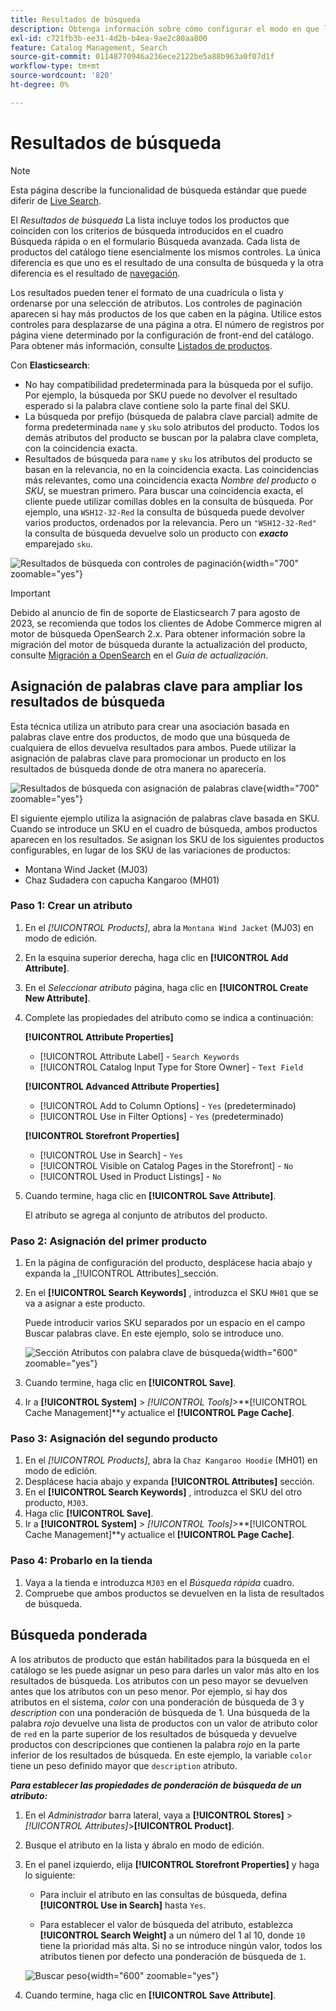 ```yaml
---
title: Resultados de búsqueda
description: Obtenga información sobre cómo configurar el modo en que los productos coinciden con los criterios de búsqueda introducidos en el cuadro Búsqueda rápida o en el formulario Búsqueda avanzada.
exl-id: c721fb3b-ee31-4d2b-b4ea-9ae2c80aa800
feature: Catalog Management, Search
source-git-commit: 01148770946a236ece2122be5a88b963a0f07d1f
workflow-type: tm+mt
source-wordcount: '820'
ht-degree: 0%

---
```


# Resultados de búsqueda

>[!NOTE]
>
>Esta página describe la funcionalidad de búsqueda estándar que puede diferir de [Live Search](https://experienceleague.adobe.com/docs/commerce-merchant-services/live-search/overview.html).

El _Resultados de búsqueda_ La lista incluye todos los productos que coinciden con los criterios de búsqueda introducidos en el cuadro Búsqueda rápida o en el formulario Búsqueda avanzada. Cada lista de productos del catálogo tiene esencialmente los mismos controles. La única diferencia es que uno es el resultado de una consulta de búsqueda y la otra diferencia es el resultado de [navegación](navigation.md).

Los resultados pueden tener el formato de una cuadrícula o lista y ordenarse por una selección de atributos. Los controles de paginación aparecen si hay más productos de los que caben en la página. Utilice estos controles para desplazarse de una página a otra. El número de registros por página viene determinado por la configuración de front-end del catálogo. Para obtener más información, consulte [Listados de productos](navigation-product-listings.md).

Con **Elasticsearch**:

- No hay compatibilidad predeterminada para la búsqueda por el sufijo. Por ejemplo, la búsqueda por SKU puede no devolver el resultado esperado si la palabra clave contiene solo la parte final del SKU.
- La búsqueda por prefijo (búsqueda de palabra clave parcial) admite de forma predeterminada `name` y `sku` solo atributos del producto. Todos los demás atributos del producto se buscan por la palabra clave completa, con la coincidencia exacta.
- Resultados de búsqueda para `name` y `sku` los atributos del producto se basan en la relevancia, no en la coincidencia exacta. Las coincidencias más relevantes, como una coincidencia exacta _Nombre del producto_ o _SKU_, se muestran primero. Para buscar una coincidencia exacta, el cliente puede utilizar comillas dobles en la consulta de búsqueda. Por ejemplo, una `WSH12-32-Red` la consulta de búsqueda puede devolver varios productos, ordenados por la relevancia. Pero un `"WSH12-32-Red"` la consulta de búsqueda devuelve solo un producto con **_exacto_** emparejado `sku`.

![Resultados de búsqueda con controles de paginación](./assets/storefront-search-results-shorts.png){width="700" zoomable="yes"}

>[!IMPORTANT]
>
>Debido al anuncio de fin de soporte de Elasticsearch 7 para agosto de 2023, se recomienda que todos los clientes de Adobe Commerce migren al motor de búsqueda OpenSearch 2.x. Para obtener información sobre la migración del motor de búsqueda durante la actualización del producto, consulte [Migración a OpenSearch](https://experienceleague.adobe.com/docs/commerce-operations/upgrade-guide/prepare/opensearch-migration.html) en el _Guía de actualización_.

## Asignación de palabras clave para ampliar los resultados de búsqueda

Esta técnica utiliza un atributo para crear una asociación basada en palabras clave entre dos productos, de modo que una búsqueda de cualquiera de ellos devuelva resultados para ambos. Puede utilizar la asignación de palabras clave para promocionar un producto en los resultados de búsqueda donde de otra manera no aparecería.

![Resultados de búsqueda con asignación de palabras clave](./assets/storefront-search-results-extended.png){width="700" zoomable="yes"}

El siguiente ejemplo utiliza la asignación de palabras clave basada en SKU. Cuando se introduce un SKU en el cuadro de búsqueda, ambos productos aparecen en los resultados. Se asignan los SKU de los siguientes productos configurables, en lugar de los SKU de las variaciones de productos:

- Montana Wind Jacket (MJ03)
- Chaz Sudadera con capucha Kangaroo (MH01)

### Paso 1: Crear un atributo

1. En el _[!UICONTROL Products]_, abra la `Montana Wind Jacket` (MJ03) en modo de edición.
1. En la esquina superior derecha, haga clic en **[!UICONTROL Add Attribute]**.
1. En el _Seleccionar atributo_ página, haga clic en **[!UICONTROL Create New Attribute]**.
1. Complete las propiedades del atributo como se indica a continuación:

   **[!UICONTROL Attribute Properties]**

   - [!UICONTROL Attribute Label]  - `Search Keywords`
   - [!UICONTROL Catalog Input Type for Store Owner] - `Text Field`

   **[!UICONTROL Advanced Attribute Properties]**

   - [!UICONTROL Add to Column Options] - `Yes` (predeterminado)
   - [!UICONTROL Use in Filter Options] - `Yes` (predeterminado)

   **[!UICONTROL Storefront Properties]**

   - [!UICONTROL Use in Search] - `Yes`
   - [!UICONTROL Visible on Catalog Pages in the Storefront] - `No`
   - [!UICONTROL Used in Product Listings] - `No`

1. Cuando termine, haga clic en **[!UICONTROL Save Attribute]**.

   El atributo se agrega al conjunto de atributos del producto.

### Paso 2: Asignación del primer producto

1. En la página de configuración del producto, desplácese hacia abajo y expanda la _[!UICONTROL Attributes]_sección.
1. En el **[!UICONTROL Search Keywords]** , introduzca el SKU `MH01` que se va a asignar a este producto.

   Puede introducir varios SKU separados por un espacio en el campo Buscar palabras clave. En este ejemplo, solo se introduce uno.

   ![Sección Atributos con palabra clave de búsqueda](./assets/search-keywords-attribute.png){width="600" zoomable="yes"}

1. Cuando termine, haga clic en **[!UICONTROL Save]**.
1. Ir a **[!UICONTROL System]** > _[!UICONTROL Tools]_>**[!UICONTROL Cache Management]**y actualice el **[!UICONTROL Page Cache]**.

### Paso 3: Asignación del segundo producto

1. En el _[!UICONTROL Products]_, abra la `Chaz Kangaroo Hoodie` (MH01) en modo de edición.
1. Desplácese hacia abajo y expanda **[!UICONTROL Attributes]** sección.
1. En el **[!UICONTROL Search Keywords]** , introduzca el SKU del otro producto, `MJ03`.
1. Haga clic **[!UICONTROL Save]**.
1. Ir a **[!UICONTROL System]** > _[!UICONTROL Tools]_>**[!UICONTROL Cache Management]**y actualice el **[!UICONTROL Page Cache]**.

### Paso 4: Probarlo en la tienda

1. Vaya a la tienda e introduzca `MJ03` en el _Búsqueda rápida_ cuadro.
1. Compruebe que ambos productos se devuelven en la lista de resultados de búsqueda.

## Búsqueda ponderada

A los atributos de producto que están habilitados para la búsqueda en el catálogo se les puede asignar un peso para darles un valor más alto en los resultados de búsqueda. Los atributos con un peso mayor se devuelven antes que los atributos con un peso menor. Por ejemplo, si hay dos atributos en el sistema, _color_ con una ponderación de búsqueda de 3 y _description_ con una ponderación de búsqueda de 1. Una búsqueda de la palabra _rojo_ devuelve una lista de productos con un valor de atributo color de `red` en la parte superior de los resultados de búsqueda y devuelve productos con descripciones que contienen la palabra _rojo_ en la parte inferior de los resultados de búsqueda. En este ejemplo, la variable `color` tiene un peso definido mayor que `description` atributo.

**_Para establecer las propiedades de ponderación de búsqueda de un atributo:_**

1. En el _Administrador_ barra lateral, vaya a **[!UICONTROL Stores]** > _[!UICONTROL Attributes]_>**[!UICONTROL Product]**.

1. Busque el atributo en la lista y ábralo en modo de edición.

1. En el panel izquierdo, elija **[!UICONTROL Storefront Properties]** y haga lo siguiente:

   - Para incluir el atributo en las consultas de búsqueda, defina **[!UICONTROL Use in Search]** hasta `Yes`.

   - Para establecer el valor de búsqueda del atributo, establezca **[!UICONTROL Search Weight]** a un número del 1 al 10, donde `10` tiene la prioridad más alta. Si no se introduce ningún valor, todos los atributos tienen por defecto una ponderación de búsqueda de `1`.

   ![Buscar peso](./assets/search-weight.png){width="600" zoomable="yes"}

1. Cuando termine, haga clic en **[!UICONTROL Save Attribute]**.
